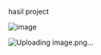 hasil project 


![image](https://github.com/naisyaql/color-detector-ai/assets/122934277/49e3d1c7-c910-43cb-aecf-f461af852a7e)


![Uploading image.png…]()
